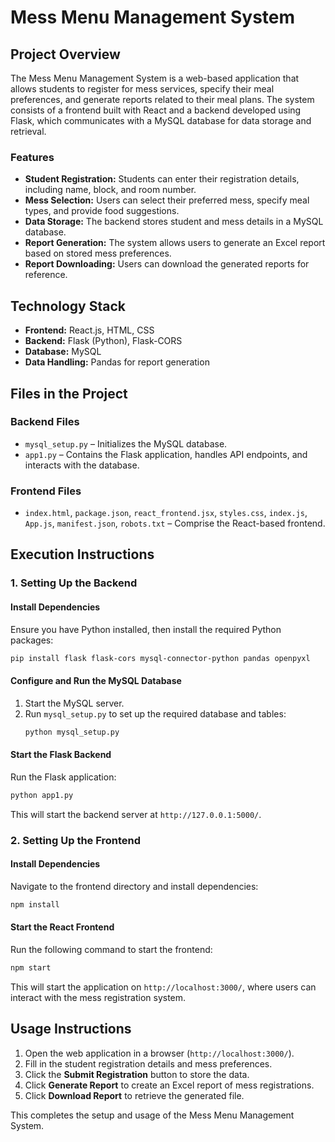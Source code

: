 # Mess Menu Management System

## Project Overview
The Mess Menu Management System is a web-based application that allows students to register for mess services, specify their meal preferences, and generate reports related to their meal plans. The system consists of a frontend built with React and a backend developed using Flask, which communicates with a MySQL database for data storage and retrieval.

### Features
- **Student Registration:** Students can enter their registration details, including name, block, and room number.
- **Mess Selection:** Users can select their preferred mess, specify meal types, and provide food suggestions.
- **Data Storage:** The backend stores student and mess details in a MySQL database.
- **Report Generation:** The system allows users to generate an Excel report based on stored mess preferences.
- **Report Downloading:** Users can download the generated reports for reference.

## Technology Stack
- **Frontend:** React.js, HTML, CSS
- **Backend:** Flask (Python), Flask-CORS
- **Database:** MySQL
- **Data Handling:** Pandas for report generation

## Files in the Project
### Backend Files
- `mysql_setup.py` – Initializes the MySQL database.
- `app1.py` – Contains the Flask application, handles API endpoints, and interacts with the database.

### Frontend Files
- `index.html`, `package.json`, `react_frontend.jsx`, `styles.css`, `index.js`, `App.js`, `manifest.json`, `robots.txt` – Comprise the React-based frontend.

## Execution Instructions
### 1. Setting Up the Backend
#### Install Dependencies
Ensure you have Python installed, then install the required Python packages:
```bash
pip install flask flask-cors mysql-connector-python pandas openpyxl
```

#### Configure and Run the MySQL Database
1. Start the MySQL server.
2. Run `mysql_setup.py` to set up the required database and tables:
   ```bash
   python mysql_setup.py
   ```

#### Start the Flask Backend
Run the Flask application:
```bash
python app1.py
```
This will start the backend server at `http://127.0.0.1:5000/`.

### 2. Setting Up the Frontend
#### Install Dependencies
Navigate to the frontend directory and install dependencies:
```bash
npm install
```

#### Start the React Frontend
Run the following command to start the frontend:
```bash
npm start
```
This will start the application on `http://localhost:3000/`, where users can interact with the mess registration system.

## Usage Instructions
1. Open the web application in a browser (`http://localhost:3000/`).
2. Fill in the student registration details and mess preferences.
3. Click the **Submit Registration** button to store the data.
4. Click **Generate Report** to create an Excel report of mess registrations.
5. Click **Download Report** to retrieve the generated file.

This completes the setup and usage of the Mess Menu Management System.

